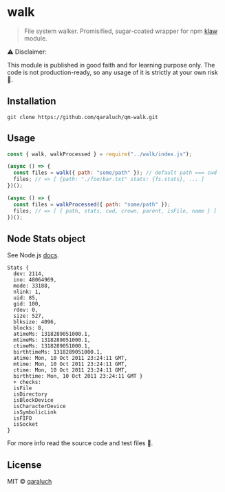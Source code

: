 # walk

> File system walker. Promisified, sugar-coated wrapper for npm [klaw](https://github.com/jprichardson/node-klaw) module.

:warning: Disclaimer:

This module is published in good faith and for learning purpose only. The code is not production-ready, so any usage of it is strictly at your own risk :see_no_evil:.

## Installation

```
git clone https://github.com/qaraluch/qm-walk.git
```

## Usage

```js
const { walk, walkProcessed } = require("../walk/index.js");

(async () => {
  const files = walk({ path: "some/path" }); // default path === cwd
  files; // => [ {path: "./foo/bar.txt" stats: {fs.stats}, ... ]
})();

(async () => {
  const files = walkProcessed({ path: "some/path" });
  files; // => [ { path, stats, cwd, crown, parent, isFile, name } ]
})();
```

## Node Stats object

See Node.js [docs](https://nodejs.org/docs/latest/api/fs.html#fs_class_fs_stats).

```
Stats {
  dev: 2114,
  ino: 48064969,
  mode: 33188,
  nlink: 1,
  uid: 85,
  gid: 100,
  rdev: 0,
  size: 527,
  blksize: 4096,
  blocks: 8,
  atimeMs: 1318289051000.1,
  mtimeMs: 1318289051000.1,
  ctimeMs: 1318289051000.1,
  birthtimeMs: 1318289051000.1,
  atime: Mon, 10 Oct 2011 23:24:11 GMT,
  mtime: Mon, 10 Oct 2011 23:24:11 GMT,
  ctime: Mon, 10 Oct 2011 23:24:11 GMT,
  birthtime: Mon, 10 Oct 2011 23:24:11 GMT }
  + checks:
  isFile
  isDirectory
  isBlockDevice
  isCharacterDevice
  isSymbolicLink
  isFIFO
  isSocket
}
```

For more info read the source code and test files :page_facing_up:.

## License

MIT © [qaraluch](https://github.com/qaraluch)
